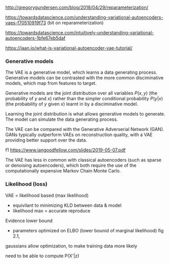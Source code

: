 http://gregorygundersen.com/blog/2018/04/29/reparameterization/

https://towardsdatascience.com/understanding-variational-autoencoders-vaes-f70510919f73 (bit on reparameterization)

https://towardsdatascience.com/intuitively-understanding-variational-autoencoders-1bfe67eb5daf

https://jaan.io/what-is-variational-autoencoder-vae-tutorial/

### Generative models

The VAE is a generative model, which learns a data generating process. Generative models can be contrasted with the more common disciminative models, which map from features to target.

Generative models are the joint distribution over all variables $P(x, y)$ (the probability of $y$ and $x$) rather than the simpler conditional probability $P(y|x)$ (the probability of $y$ given $x$) learnt in by a disciminative model.

Learning the joint distribution is what allows generative models to generate.  The model can simulate the data generating process.

The VAE can be compared with the Generative Adverserial Network (GAN).  GANs typically outperform VAEs on reconstruction quality, with a VAE providing better support over the data.

f1 https://www.iangoodfellow.com/slides/2019-05-07.pdf

The VAE has less in common with classical autoencoders (such as sparse or denoising autoencoders), which both require the use of the computationally expensive Markov Chain Monte Carlo.

### Likelihood (loss)

VAE = likelihood based (max likelihood)
- equivilant to minimizing KLD between data & model
- likelihood max = accurate reproduce
 
Evidence lower bound
- parameters optimized on ELBO (lower bounid of marginal likelihood)
fig 2.1, 

gaussians allow optimization, to make training data more likely

need to be able to compute P(X'|z)

